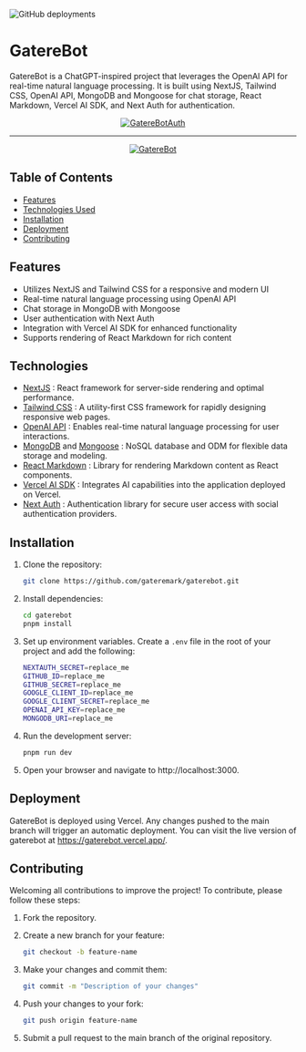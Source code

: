 ![GitHub deployments](https://img.shields.io/github/deployments/gateremark/gaterebot/production?style=flat&logo=vercel&logoColor=white&label=vercel)

# GatereBot

GatereBot is a ChatGPT-inspired project that leverages the OpenAI API for real-time natural language processing. It is built using NextJS, Tailwind CSS, OpenAI API, MongoDB and Mongoose for chat storage, React Markdown, Vercel AI SDK, and Next Auth for authentication.

<div align="center">
<a href="https://gaterebot.vercel.app/">
   
![GatereBotAuth](https://firebasestorage.googleapis.com/v0/b/gateremark.appspot.com/o/gaterebot1.png?alt=media&token=9900d90c-15a6-4c02-bad1-a5a3db557f73)

</a>
</div>

---

<div align="center">
<a href="https://gaterebot.vercel.app/">
   
![GatereBot](https://firebasestorage.googleapis.com/v0/b/gateremark.appspot.com/o/gaterebot3.png?alt=media&token=0f51faf8-f61b-4a51-9320-14e13f3e0e10)

</a>
</div>

## Table of Contents

-   [Features](#features)
-   [Technologies Used](#technologies)
-   [Installation](#installation)
-   [Deployment](#deployment)
-   [Contributing](#contributing)

## Features

-   Utilizes NextJS and Tailwind CSS for a responsive and modern UI
-   Real-time natural language processing using OpenAI API
-   Chat storage in MongoDB with Mongoose
-   User authentication with Next Auth
-   Integration with Vercel AI SDK for enhanced functionality
-   Supports rendering of React Markdown for rich content

## Technologies

-   [NextJS](https://nextjs.org/) : React framework for server-side rendering and optimal performance.
-   [Tailwind CSS](https://tailwindcss.com/) : A utility-first CSS framework for rapidly designing responsive web pages.
-   [OpenAI API](https://platform.openai.com/docs/overview) : Enables real-time natural language processing for user interactions.
-   [MongoDB](https://www.mongodb.com/) and [Mongoose](https://mongoosejs.com/) : NoSQL database and ODM for flexible data storage and modeling.
-   [React Markdown](https://www.npmjs.com/package/react-markdown) : Library for rendering Markdown content as React components.
-   [Vercel AI SDK](https://sdk.vercel.ai/docs) : Integrates AI capabilities into the application deployed on Vercel.
-   [Next Auth](https://next-auth.js.org/) : Authentication library for secure user access with social authentication providers.

## Installation

1. Clone the repository:

    ```bash
    git clone https://github.com/gateremark/gaterebot.git
    ```

2. Install dependencies:

    ```bash
    cd gaterebot
    pnpm install
    ```

3. Set up environment variables. Create a `.env` file in the root of your project and add the following:

    ```bash
    NEXTAUTH_SECRET=replace_me
    GITHUB_ID=replace_me
    GITHUB_SECRET=replace_me
    GOOGLE_CLIENT_ID=replace_me
    GOOGLE_CLIENT_SECRET=replace_me
    OPENAI_API_KEY=replace_me
    MONGODB_URI=replace_me
    ```

4. Run the development server:

    ```bash
    pnpm run dev
    ```

5. Open your browser and navigate to http://localhost:3000.

## Deployment

GatereBot is deployed using Vercel. Any changes pushed to the main branch will trigger an automatic deployment.
You can visit the live version of gaterebot at https://gaterebot.vercel.app/.

## Contributing

Welcoming all contributions to improve the project! To contribute, please follow these steps:

1. Fork the repository.

2. Create a new branch for your feature:
    ```bash
    git checkout -b feature-name
    ```
3. Make your changes and commit them:
    ```bash
    git commit -m "Description of your changes"
    ```
4. Push your changes to your fork:
    ```bash
    git push origin feature-name
    ```
5. Submit a pull request to the main branch of the original repository.
